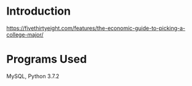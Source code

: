 # Introduction
https://fivethirtyeight.com/features/the-economic-guide-to-picking-a-college-major/ 
# Programs Used
MySQL, Python 3.7.2
